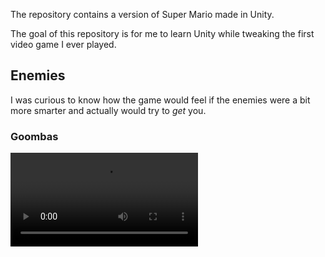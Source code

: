 The repository contains a version of Super Mario made in Unity.

The goal of this repository is for me to learn Unity while tweaking the first video game I ever played.

## Enemies

I was curious to know how the game would feel if the enemies were a bit more smarter and actually would try to *get* you.

### Goombas

![Goombas basic attack](Documentation/Goombas-Basic-Attack.mov)